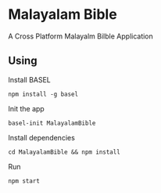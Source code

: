 # Malayalam Bible
A Cross Platform Malayalm Bilble Application

## Using
Install BASEL
```shell
npm install -g basel
```
Init the app
```shel
basel-init MalayalamBible
```

Install dependencies
```shell
cd MalayalamBible && npm install
```

Run
```shell
npm start
```

